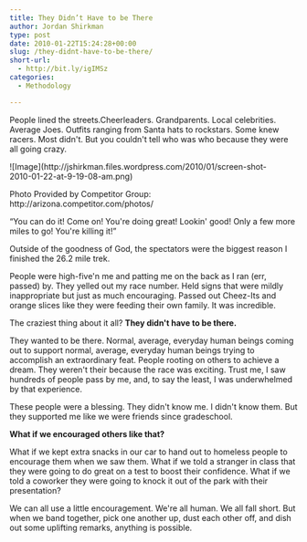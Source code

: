 ```yaml
---
title: They Didn’t Have to be There
author: Jordan Shirkman
type: post
date: 2010-01-22T15:24:28+00:00
slug: /they-didnt-have-to-be-there/
short-url:
  - http://bit.ly/igIMSz
categories:
  - Methodology

---
```

People lined the streets.Cheerleaders. Grandparents. Local celebrities. Average Joes. Outfits ranging from Santa hats to rockstars. Some knew racers. Most didn't. But you couldn't tell who was who because they were all going crazy.

<div id="attachment_379" style="width: 465px" class="wp-caption aligncenter">
  ![Image](http://jshirkman.files.wordpress.com/2010/01/screen-shot-2010-01-22-at-9-19-08-am.png)
  
  <p id="caption-attachment-379" class="wp-caption-text">
    Photo Provided by Competitor Group: http://arizona.competitor.com/photos/
  </p>
</div>

<p style="text-align:center;">
  <p>
    &#8220;You can do it! Come on! You're doing great! Lookin' good! Only a few more miles to go! You're killing it!&#8221;
  </p>
  
  <p>
    Outside of the goodness of God, the spectators were the biggest reason I finished the 26.2 mile trek.
  </p>
  
  <p>
    People were high-five'n me and patting me on the back as I ran (err, passed) by. They yelled out my race number. Held signs that were mildly inappropriate but just as much encouraging. Passed out Cheez-Its and orange slices like they were feeding their own family. It was incredible.
  </p>
  
  <p>
    The craziest thing about it all? <strong>They didn't have to be there.</strong>
  </p>
  
  <p>
    They wanted to be there. Normal, average, everyday human beings coming out to support normal, average, everyday human beings trying to accomplish an extraordinary feat. People rooting on others to achieve a dream. They weren't their because the race was exciting. Trust me, I saw hundreds of people pass by me, and, to say the least, I was underwhelmed by that experience.
  </p>
  
  <p>
    These people were a blessing. They didn't know me. I didn't know them. But they supported me like we were friends since gradeschool.
  </p>
  
  <p>
    <strong>What if we encouraged others like that?</strong>
  </p>
  
  <p>
    What if we kept extra snacks in our car to hand out to homeless people to encourage them when we saw them. What if we told a stranger in class that they were going to do great on a test to boost their confidence. What if we told a coworker they were going to knock it out of the park with their presentation?
  </p>
  
  <p>
    We can all use a little encouragement. We're all human. We all fall short. But when we band together, pick one another up, dust each other off, and dish out some uplifting remarks, anything is possible.
  </p>